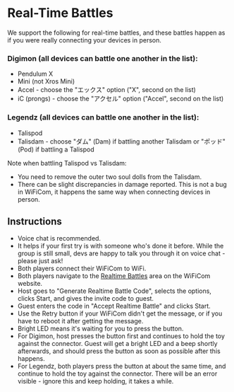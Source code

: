 # Real-Time Battles

We support the following for real-time battles, and these battles happen as if you were really connecting your devices in person.

### Digimon (all devices can battle one another in the list):

- Pendulum X
- Mini (not Xros Mini)
- Accel - choose the "エックス" option ("X", second on the list)
- iC (prongs) - choose the "アクセル" option ("Accel", second on the list)

### Legendz (all devices can battle one another in the list):

- Talispod
- Talisdam - choose "ダム" (Dam) if battling another Talisdam or "ポッド" (Pod) if battling a Talispod

Note when battling Talispod vs Talisdam:

- You need to remove the outer two soul dolls from the Talisdam.
- There can be slight discrepancies in damage reported. This is not a bug in WiFiCom, it happens the same way when connecting devices in person.

## Instructions

- Voice chat is recommended.
- It helps if your first try is with someone who's done it before. While the group is still small, devs are happy to talk you through it on voice chat - please just ask!
- Both players connect their WiFiCom to WiFi.
- Both players navigate to the [Realtime Battles](https://wificom.dev/realtime-battles) area on the WiFiCom website.
- Host goes to "Generate Realtime Battle Code", selects the options, clicks Start, and gives the invite code to guest.
- Guest enters the code in "Accept Realtime Battle" and clicks Start.
- Use the Retry button if your WiFiCom didn't get the message, or if you have to reboot it after getting the message.
- Bright LED means it's waiting for you to press the button.
- For Digimon, host presses the button first and continues to hold the toy against the connector. Guest will get a bright LED and a beep shortly afterwards, and should press the button as soon as possible after this happens.
- For Legendz, both players press the button at about the same time, and continue to hold the toy against the connector. There will be an error visible - ignore this and keep holding, it takes a while.
